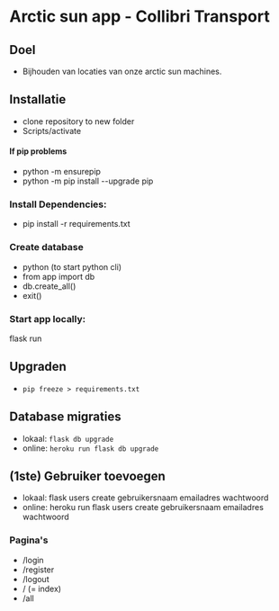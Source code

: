 # Arctic sun app - Collibri Transport

## Doel
 * Bijhouden van locaties van onze arctic sun machines.

## Installatie
- clone repository to new folder
- Scripts/activate

#### If pip problems
- python -m ensurepip
- python -m pip install --upgrade pip

### Install Dependencies:
- pip install -r requirements.txt

### Create database
- python (to start python cli)
- from app import db
- db.create_all()
- exit()

### Start app locally:
flask run


## Upgraden
 * ```pip freeze > requirements.txt```

## Database migraties

* lokaal: ```flask db upgrade```
* online: ```heroku run flask db upgrade```

## (1ste) Gebruiker toevoegen
* lokaal: flask users create gebruikersnaam emailadres wachtwoord
* online: heroku run flask users create gebruikersnaam emailadres wachtwoord


### Pagina's
* /login
* /register
* /logout
* / (= index)
* /all
